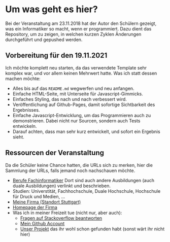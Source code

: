 # Um was geht es hier?

Bei der Veranstaltung am 23.11.2018 hat der Autor den Schülern gezeigt, was ein Informatiker so macht, wenn er programmiert. Dazu dient das Repository, um zu zeigen, in welchen kurzen Zyklen Änderungen durchgeführt und gepushed werden.

## Vorbereitung für den 19.11.2021

Ich möchte komplett neu starten, da das verwendete Template sehr komplex war, und vor allem keinen Mehrwert hatte. Was ich statt dessen machen möchte:

* Alles bis auf das `README.md` wegwerfen und neu anfangen.
* Einfache HTML-Seite, mit Unterseite für Javascript-Gimmicks.
* Einfaches Styling, das nach und nach verbessert wird.
* Veröffentlichung auf Github-Pages, damit sofortige Sichtbarkeit des Ergebnisses.
* Einfache Javascript-Entwicklung, um das Programmieren auch zu demonstrieren. Dabei nicht nur Sourcen, sondern auch Tests entwickeln.
* Darauf achten, dass man sehr kurz entwickelt, und sofort ein Ergebnis sieht.

## Ressourcen der Veranstaltung

Da die Schüler keine Chance hatten, die URLs sich zu merken, hier die Sammlung der URLs, falls jemand noch nachschauen möchte.

* [Berufe Fachinformatiker](https://www.ausbildung.de/berufe/fachinformatiker/) Dort sind auch andere Ausbildungen (auch duale Ausbildungen) verlinkt und beschrieben.
* Studien: Universtität, Fachhochschule, Duale Hochschule, Hochschule für Druck und Medien, …
* [Meine Firma (Standort Stuttgart)](https://www.iteratec.com/de/about-iteratec/standorte/stuttgart/)
* [Homepage der Firma](https://www.iteratec.com/)
* Was ich in meiner Freizeit tue (nicht nur, aber auch):
  * [Fragen auf Stackoverflow beantworten](https://stackoverflow.com/users/2603665/mliebelt)
  * [Mein Github Account](https://github.com/mliebelt)
  * [Unser Projekt](https://github.com/mliebelt/jrsn-development) das ihr wohl schon gefunden habt (sonst wärt ihr nicht hier)
